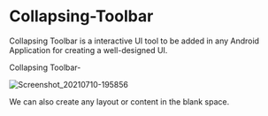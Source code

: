# Collapsing-Toolbar
Collapsing Toolbar is a interactive UI tool to be added in any Android Application for creating a well-designed UI.

Collapsing Toolbar-

![Screenshot_20210710-195856](https://user-images.githubusercontent.com/64889275/125167086-66d0e700-e1bc-11eb-8253-ef3eabe522f4.png)

We can also create any layout or content in the blank space.
